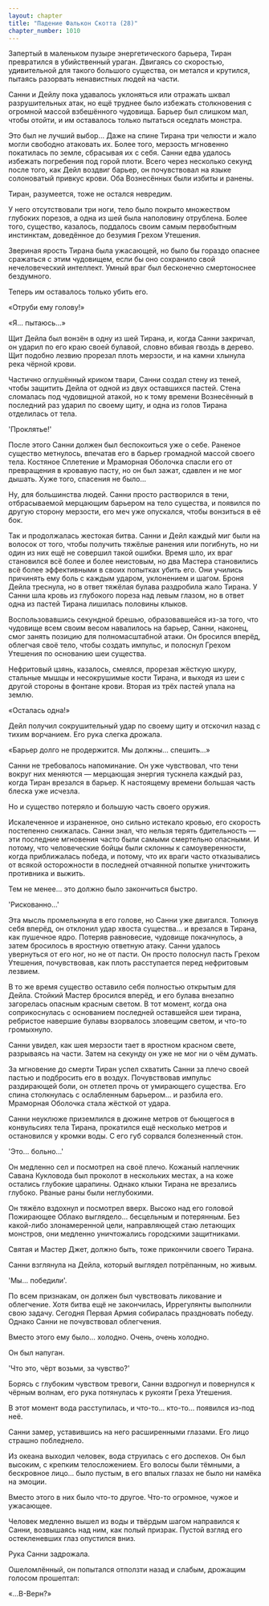 ```yaml
---
layout: chapter
title: "Падение Фалькон Скотта (28)"
chapter_number: 1010
---
```


Запертый в маленьком пузыре энергетического барьера, Тиран превратился в убийственный ураган. Двигаясь со скоростью, удивительной для такого большого существа, он метался и крутился, пытаясь разорвать ненавистных людей на части.

Санни и Дейлу пока удавалось уклоняться или отражать шквал разрушительных атак, но ещё труднее было избежать столкновения с огромной массой взбешённого чудовища. Барьер был слишком мал, чтобы отойти, и им оставалось только пытаться оседлать монстра.

Это был не лучший выбор... Даже на спине Тирана три челюсти и жало могли свободно атаковать их. Более того, мерзость мгновенно покатилась по земле, сбрасывая их с себя. Санни едва удалось избежать погребения под горой плоти. Всего через несколько секунд после того, как Дейл воздвиг барьер, он почувствовал на языке солоноватый привкус крови. Оба Вознесённых были избиты и ранены.

Тиран, разумеется, тоже не остался невредим.

У него отсутствовали три ноги, тело было покрыто множеством глубоких порезов, а одна из шей была наполовину отрублена. Более того, существо, казалось, поддалось своим самым первобытным инстинктам, доведённое до безумия Грехом Утешения.

Звериная ярость Тирана была ужасающей, но было бы гораздо опаснее сражаться с этим чудовищем, если бы оно сохранило свой нечеловеческий интеллект. Умный враг был бесконечно смертоноснее бездумного.

Теперь им оставалось только убить его.

«Отруби ему голову!»

«Я... пытаюсь...»

Щит Дейла был вонзён в одну из шей Тирана, и, когда Санни закричал, он ударил по его краю своей булавой, словно вбивая гвоздь в дерево. Щит подобно лезвию прорезал плоть мерзости, и на камни хлынула река чёрной крови.

Частично оглушённый криком твари, Санни создал стену из теней, чтобы защитить Дейла от одной из двух оставшихся пастей. Стена сломалась под чудовищной атакой, но к тому времени Вознесённый в последний раз ударил по своему щиту, и одна из голов Тирана отделилась от тела.

'Проклятье!'

После этого Санни должен был беспокоиться уже о себе. Раненое существо метнулось, впечатав его в барьер громадной массой своего тела. Костяное Сплетение и Мраморная Оболочка спасли его от превращения в кровавую пасту, но он был зажат, сдавлен и не мог дышать. Хуже того, спасения не было...

Ну, для большинства людей. Санни просто растворился в тени, отбрасываемой мерцающим барьером на тело существа, и появился по другую сторону мерзости, его меч уже опускался, чтобы вонзиться в её бок.

Так и продолжалась жестокая битва. Санни и Дейл каждый миг были на волосок от того, чтобы получить тяжёлые ранения или погибнуть, но ни один из них ещё не совершил такой ошибки. Время шло, их враг становился всё более и более неистовым, но два Мастера становились всё более эффективными в своих попытках убить его. Они учились причинять ему боль с каждым ударом, уклонением и шагом. Броня Дейла треснула, но в ответ тяжёлая булава раздробила жало Тирана. У Санни шла кровь из глубокого пореза над левым глазом, но в ответ одна из пастей Тирана лишилась половины клыков.

Воспользовавшись секундной брешью, образовавшейся из-за того, что чудовище всем своим весом навалилось на барьер, Санни, наконец, смог занять позицию для полномасштабной атаки. Он бросился вперёд, облегчая своё тело, чтобы создать импульс, и полоснул Грехом Утешения по основанию шеи существа.

Нефритовый цзянь, казалось, смеялся, прорезая жёсткую шкуру, стальные мышцы и несокрушимые кости Тирана, и выходя из шеи с другой стороны в фонтане крови. Вторая из трёх пастей упала на землю.

«Осталась одна!»

Дейл получил сокрушительный удар по своему щиту и отскочил назад с тихим ворчанием. Его рука слегка дрожала.

«Барьер долго не продержится. Мы должны... спешить...»

Санни не требовалось напоминание. Он уже чувствовал, что тени вокруг них меняются — мерцающая энергия тускнела каждый раз, когда Тиран врезался в барьер. К настоящему времени большая часть блеска уже исчезла.

Но и существо потеряло и большую часть своего оружия.

Искалеченное и израненное, оно сильно истекало кровью, его скорость постепенно снижалась. Санни знал, что нельзя терять бдительность — эти последние мгновения часто были самыми смертельно опасными. И потому, что человеческие бойцы были склонны к самоуверенности, когда приближалась победа, и потому, что их враги часто отказывались от всякой осторожности в последней отчаянной попытке уничтожить противника и выжить.

Тем не менее... это должно было закончиться быстро.

'Рискованно...'

Эта мысль промелькнула в его голове, но Санни уже двигался. Толкнув себя вперёд, он отклонил удар хвоста существа... и врезался в Тирана, как пушечное ядро. Потеряв равновесие, чудовище покачнулось, а затем бросилось в яростную ответную атаку. Санни удалось увернуться от его ног, но не от пасти. Он просто полоснул пасть Грехом Утешения, почувствовав, как плоть расступается перед нефритовым лезвием.

В то же время существо оставило себя полностью открытым для Дейла. Стойкий Мастер бросился вперёд, и его булава внезапно загорелась опасным красным светом. В тот момент, когда она соприкоснулась с основанием последней оставшейся шеи тирана, ребристое навершие булавы взорвалось зловещим светом, и что-то громыхнуло.

Санни увидел, как шея мерзости тает в яростном красном свете, разрываясь на части. Затем на секунду он уже не мог ни о чём думать.

За мгновение до смерти Тиран успел схватить Санни за плечо своей пастью и подбросить его в воздух. Почувствовав импульс раздирающей боли, он отлетел прочь от умирающего существа. Его спина столкнулась с ослабленным барьером... и разбила его. Мраморная Оболочка стала жёсткой от удара.

Санни неуклюже приземлился в дюжине метров от бьющегося в конвульсиях тела Тирана, прокатился ещё несколько метров и остановился у кромки воды. С его губ сорвался болезненный стон.

'Это... больно...'

Он медленно сел и посмотрел на своё плечо. Кожаный наплечник Савана Кукловода был проколот в нескольких местах, а на коже остались глубокие царапины. Однако клыки Тирана не врезались глубоко. Рваные раны были неглубокими.

Он тяжёло вздохнул и посмотрел вверх. Высоко над его головой Пожирающее Облако выглядело... бесцельным и потерянным. Без какой-либо злонамеренной цели, направляющей стаю летающих монстров, они медленно уничтожались городскими защитниками.

Святая и Мастер Джет, должно быть, тоже прикончили своего Тирана.

Санни взглянула на Дейла, который выглядел потрёпанным, но живым.

'Мы... победили'.

По всем признакам, он должен был чувствовать ликование и облегчение. Хотя битва ещё не закончилась, Иррегулянты выполнили свою задачу. Сегодня Первая Армия собиралась праздновать победу. Однако Санни не почувствовал облегчения.

Вместо этого ему было... холодно. Очень, очень холодно.

Он был напуган.

'Что это, чёрт возьми, за чувство?'

Борясь с глубоким чувством тревоги, Санни вздрогнул и повернулся к чёрным волнам, его рука потянулась к рукояти Греха Утешения.

В этот момент вода расступилась, и что-то... кто-то... появился из-под неё.

Санни замер, уставившись на него расширенными глазами. Его лицо страшно побледнело.

Из океана выходил человек, вода струилась с его доспехов. Он был высоким, с крепким телосложением. Его волосы были тёмными, а бескровное лицо... было пустым, в его впалых глазах не было ни намёка на эмоции.

Вместо этого в них было что-то другое. Что-то огромное, чужое и ужасающее.

Человек медленно вышел из воды и твёрдым шагом направился к Санни, возвышаясь над ним, как полый призрак. Пустой взгляд его остекленевших глаз опустился вниз.

Рука Санни задрожала.

Ошеломлённый, он попытался отползти назад и слабым, дрожащим голосом прошептал:

«...В-Верн?»